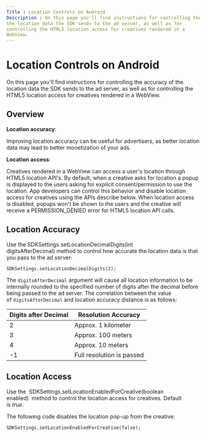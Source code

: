 ```yaml
---
Title : Location Controls on Android
Description : On this page you'll find instructions for controlling the accuracy of
the location data the SDK sends to the ad server, as well as for
controlling the HTML5 location access for creatives rendered in a
WebView. 
---
```



# Location Controls on Android



On this page you'll find instructions for controlling the accuracy of
the location data the SDK sends to the ad server, as well as for
controlling the HTML5 location access for creatives rendered in a
WebView. 



## Overview

**Location accuracy**:

Improving location accuracy can be useful for advertisers, as better
location data may lead to better monetization of your ads.

**Location access**:

Creatives rendered in a WebView can access a user's location through
HTML5 location API's. By default, when a creative asks for location a
popup is displayed to the users asking for explicit consent/permission
to use the location. App developers can control this behavior and
disable location access for creatives using the APIs describe below.
When location access is disabled, popups won't be shown to the users and
the creative will receive a PERMISSION_DENIED error for HTML5 location
API calls.





## Location Accuracy



Use the SDKSettings.setLocationDecimalDigits(int
digitsAfterDecimal) method to control how accurate the location data is
that you pass to the ad server:

``` pre
SDKSettings.setLocationDecimalDigits(2);
```



The `digitsAfterDecimal` argument will cause all location information to
be internally rounded to the specified number of digits after the
decimal before being passed to the ad server. The correlation between
the value of `digitsAfterDecimal` and location accuracy distance is as
follows:

<table class="table">
<thead class="thead">
<tr class="header row">
<th id="ID-00001543__entry__1" class="entry">Digits after Decimal</th>
<th id="ID-00001543__entry__2" class="entry">Resolution Accuracy</th>
</tr>
</thead>
<tbody class="tbody">
<tr class="odd row">
<td class="entry" headers="ID-00001543__entry__1">2</td>
<td class="entry" headers="ID-00001543__entry__2">Approx. 1
kilometer</td>
</tr>
<tr class="even row">
<td class="entry" headers="ID-00001543__entry__1">3</td>
<td class="entry" headers="ID-00001543__entry__2">Approx. 100
meters</td>
</tr>
<tr class="odd row">
<td class="entry" headers="ID-00001543__entry__1">4</td>
<td class="entry" headers="ID-00001543__entry__2">Approx. 10 meters</td>
</tr>
<tr class="even row">
<td class="entry" headers="ID-00001543__entry__1">-1</td>
<td class="entry" headers="ID-00001543__entry__2">Full resolution is
passed</td>
</tr>
</tbody>
</table>





## Location Access

Use the  SDKSettings.setLocationEnabledForCreative(boolean
enabled)  method to control the location access for creatives. Default
is *true*.

The following code disables the location pop-up from the creative:

``` pre
SDKSettings.setLocationEnabledForCreative(false);
```







